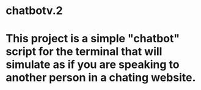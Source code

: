# chatbotv.2
# This project is a simple "chatbot" script for the terminal that will simulate as if you are speaking to another person in a chating website.
